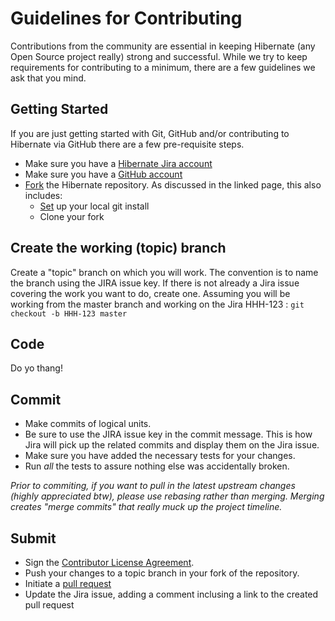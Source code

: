 Guidelines for Contributing
====
Contributions from the community are essential in keeping Hibernate (any Open Source
project really) strong and successful.  While we try to keep requirements for
contributing to a minimum, there are a few guidelines we ask that you mind.

## Getting Started
If you are just getting started with Git, GitHub and/or contributing to Hibernate via
GitHub there are a few pre-requisite steps.

* Make sure you have a [Hibernate Jira account](https://hibernate.onjira.com)
* Make sure you have a [GitHub account](https://github.com/signup/free)
* [Fork](http://help.github.com/fork-a-repo) the Hibernate repository.  As discussed in
the linked page, this also includes:
    * [Set](https://help.github.com/articles/set-up-git) up your local git install
    * Clone your fork


## Create the working (topic) branch
Create a "topic" branch on which you will work.  The convention is to name the branch
using the JIRA issue key.  If there is not already a Jira issue covering the work you
want to do, create one.  Assuming you will be working from the master branch and working
on the Jira HHH-123 : `git checkout -b HHH-123 master`


## Code
Do yo thang!

## Commit

* Make commits of logical units.
* Be sure to use the JIRA issue key in the commit message.  This is how Jira will pick
up the related commits and display them on the Jira issue.
* Make sure you have added the necessary tests for your changes.
* Run _all_ the tests to assure nothing else was accidentally broken.

_Prior to commiting, if you want to pull in the latest upstream changes (highly
appreciated btw), please use rebasing rather than merging.  Merging creates
"merge commits" that really muck up the project timeline._

## Submit
* Sign the [Contributor License Agreement](https://cla.jboss.org/index.seam).
* Push your changes to a topic branch in your fork of the repository.
* Initiate a [pull request](http://help.github.com/send-pull-requests/)
* Update the Jira issue, adding a comment inclusing a link to the created pull request
